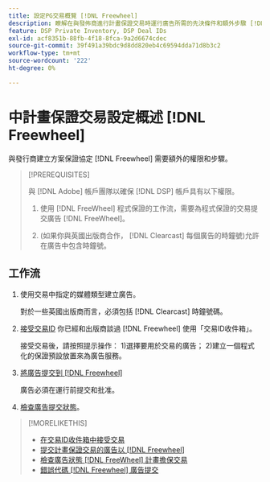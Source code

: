 ```yaml
---
title: 設定PG交易概覽 [!DNL Freewheel]
description: 瞭解在與發佈商進行計畫保證交易時運行廣告所需的先決條件和額外步驟 [!DNL Freewheel]。
feature: DSP Private Inventory, DSP Deal IDs
exl-id: acf8351b-88fb-4f18-8fca-9a2d6674cdec
source-git-commit: 39f491a39bdc9d8dd820eb4c69594dda71d8b3c2
workflow-type: tm+mt
source-wordcount: '222'
ht-degree: 0%

---
```


# 中計畫保證交易設定概述 [!DNL Freewheel]

與發行商建立方案保證協定 [!DNL Freewheel] 需要額外的權限和步驟。

>[!PREREQUISITES]
>
>與 [!DNL Adobe] 帳戶團隊以確保 [!DNL DSP] 帳戶具有以下權限。
>
>1. 使用 [!DNL FreeWheel] 程式保證的工作流，需要為程式保證的交易提交廣告 [!DNL FreeWheel]。
>
>1. (如果你與英國出版商合作， [!DNL Clearcast] 每個廣告的時鐘號)允許在廣告中包含時鐘號。


## 工作流

1. 使用交易中指定的媒體類型建立廣告。

   對於一些英國出版商而言，必須包括 [!DNL Clearcast] 時鐘號碼。

1. [接受交易ID](#programmatic-guaranteed-set-up.md#pg-setup-deal-id-inbox) 你已經和出版商談過 [!DNL Freewheel] 使用「交易ID收件箱」。

   接受交易後，請按照提示操作： 1)選擇要用於交易的廣告； 2)建立一個程式化的保證預設放置來為廣告服務。

1. [將廣告提交到 [!DNL Freewheel]](freewheel-submit.md)

   廣告必須在運行前提交和批准。

1. [檢查廣告提交狀態](freewheel-check-status.md)。

>[!MORELIKETHIS]
>
>* [在交易ID收件箱中接受交易](deal-id-inbox-accept.md)
>* [提交計畫保證交易的廣告以 [!DNL Freewheel]](freewheel-submit.md)
>* [檢查廣告狀態 [!DNL FreeWheel] 計畫擔保交易](freewheel-check-status.md)
>* [錯誤代碼 [!DNL Freewheel] 廣告提交](freewheel-error-codes.md)

